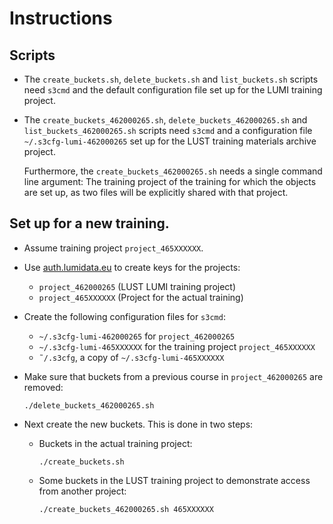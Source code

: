 # Instructions

## Scripts

-   The `create_buckets.sh`, `delete_buckets.sh` and `list_buckets.sh`
    scripts need `s3cmd` and the default configuration file set up for the
    LUMI training project.

-   The `create_buckets_462000265.sh`, `delete_buckets_462000265.sh` and `list_buckets_462000265.sh`
    scripts need `s3cmd` and a configuration file `~/.s3cfg-lumi-462000265` set
    up for the LUST training materials archive project.

    Furthermore, the `create_buckets_462000265.sh` needs a single command line argument: 
    The training project of the training for which the objects are set up, as two 
    files will be explicitly shared with that project.


## Set up for a new training.

-   Assume training project `project_465XXXXXX`.

-   Use [auth.lumidata.eu](https://auth.lumidata.eu/) to create keys for the projects:
    -   `project_462000265` (LUST LUMI training project)
    -   `project_465XXXXXX` (Project for the actual training)

-   Create the following configuration files for `s3cmd`:
    -   `~/.s3cfg-lumi-462000265` for `project_462000265`
    -   `~/.s3cfg-lumi-465XXXXXX` for the training project `project_465XXXXXX`
    -   `˜/.s3cfg`, a copy of `~/.s3cfg-lumi-465XXXXXX`

-   Make sure that buckets from a previous course in `project_462000265` are removed:

    ```
    ./delete_buckets_462000265.sh
    ```

-   Next create the new buckets. This is done in two steps:

    -   Buckets in the actual training project:

        ```
        ./create_buckets.sh
        ```

    -   Some buckets in the LUST training project to demonstrate access from another project:

        ```
        ./create_buckets_462000265.sh 465XXXXXX
        ```


